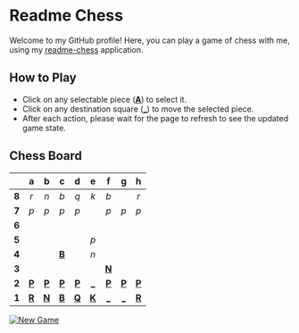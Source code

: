 # Readme Chess

Welcome to my GitHub profile! Here, you can play a game of chess with me, using my [readme-chess](https://github.com/grim-kalman/readme-chess) application.

## How to Play

- Click on any selectable piece ([**A**]()) to select it.
- Click on any destination square ([**_**]()) to move the selected piece.
- After each action, please wait for the page to refresh to see the updated game state.

## Chess Board
|     |  a  |  b  |  c  |  d  |  e  |  f  |  g  |  h  |
|:---:|:---:|:---:|:---:|:---:|:---:|:---:|:---:|:---:|
|  **8**  |  _r_  |  _n_  |  _b_  |  _q_  |  _k_  |  _b_  |     |  _r_  |
|  **7**  |  _p_  |  _p_  |  _p_  |  _p_  |     |  _p_  |  _p_  |  _p_  |
|  **6**  |     |     |     |     |     |     |     |     |
|  **5**  |     |     |     |     |  _p_  |     |     |     |
|  **4**  |     |     |  [**B**](https://rust-readme-chess.duckdns.org/select?square=c4)  |     |  _n_  |     |     |     |
|  **3**  |     |     |     |     |     |  [**N**](https://rust-readme-chess.duckdns.org/select?square=f3)  |     |     |
|  **2**  |  [**P**](https://rust-readme-chess.duckdns.org/select?square=a2)  |  [**P**](https://rust-readme-chess.duckdns.org/select?square=b2)  |  [**P**](https://rust-readme-chess.duckdns.org/select?square=c2)  |  [**P**](https://rust-readme-chess.duckdns.org/select?square=d2)  |  [_](https://rust-readme-chess.duckdns.org/play?mv=e1e2)  |  [**P**](https://github.com/grim-kalman)  |  [**P**](https://rust-readme-chess.duckdns.org/select?square=g2)  |  [**P**](https://rust-readme-chess.duckdns.org/select?square=h2)  |
|  **1**  |  [**R**](https://github.com/grim-kalman)  |  [**N**](https://rust-readme-chess.duckdns.org/select?square=b1)  |  [**B**](https://github.com/grim-kalman)  |  [**Q**](https://rust-readme-chess.duckdns.org/select?square=d1)  |  [**K**](https://rust-readme-chess.duckdns.org/select?square=e1)  |  [_](https://rust-readme-chess.duckdns.org/play?mv=e1f1)  |  [_](https://rust-readme-chess.duckdns.org/play?mv=e1g1)  |  [**R**](https://rust-readme-chess.duckdns.org/select?square=h1)  |

[![New Game](https://img.shields.io/badge/New_Game-4CAF50)](https://rust-readme-chess.duckdns.org/new)